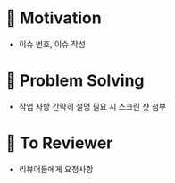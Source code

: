 # 🌳 Motivation
- 이슈 번호, 이슈 작성

# 🍎 Problem Solving
- 작업 사항 간략히 설명
필요 시 스크린 샷 첨부

# 🍒 To Reviewer
- 리뷰어들에게 요청사항
